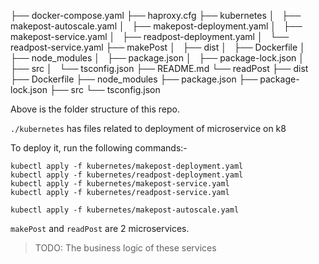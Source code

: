 
├── docker-compose.yaml
├── haproxy.cfg
├── kubernetes
│   ├── makepost-autoscale.yaml
│   ├── makepost-deployment.yaml
│   ├── makepost-service.yaml
│   ├── readpost-deployment.yaml
│   └── readpost-service.yaml
├── makePost
│   ├── dist
│   ├── Dockerfile
│   ├── node_modules
│   ├── package.json
│   ├── package-lock.json
│   ├── src
│   └── tsconfig.json
├── README.md
└── readPost
    ├── dist
    ├── Dockerfile
    ├── node_modules
    ├── package.json
    ├── package-lock.json
    ├── src
    └── tsconfig.json


Above is the folder structure of this repo.

`./kubernetes` has files related to deployment of microservice on k8

To deploy it, run the following commands:-

```
kubectl apply -f kubernetes/makepost-deployment.yaml
kubectl apply -f kubernetes/readpost-deployment.yaml
kubectl apply -f kubernetes/makepost-service.yaml
kubectl apply -f kubernetes/readpost-service.yaml

kubectl apply -f kubernetes/makepost-autoscale.yaml

```

`makePost` and `readPost` are 2 microservices. 



> TODO: The business logic of these services
